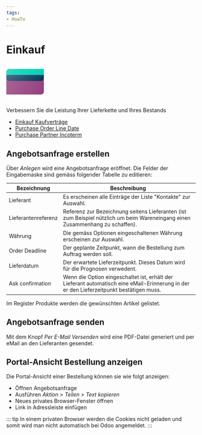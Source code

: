 ```yaml
---
tags:
- HowTo
---
```

# Einkauf
![icons_odoo_purchase](assets/icons_odoo_purchase.png)

Verbessern Sie die Leistung Ihrer Lieferkette und Ihres Bestands

* [Einkauf Kaufverträge](Einkauf-Kaufverträge.md)
* [Purchase Order Line Date](Purchase-Order-Line-Date.md)
* [Purchase Partner Incoterm](Purchase-Partner-Incoterm.md)

## Angebotsanfrage erstellen

Über *Anlegen* wird eine Angebotsanfrage eröffnet. Die Felder der Eingabemaske sind gemäss folgender Tabelle zu editieren:

| Bezeichnung         | Beschreibung                                                                                                                             |
| ------------------- | ---------------------------------------------------------------------------------------------------------------------------------------- |
| Lieferant           | Es erscheinen alle Einträge der Liste "Kontakte" zur Auswahl.                                                                            |
| Lieferantenreferenz | Referenz zur Bezeichnung seitens Lieferanten (ist zum Beispiel nützlich um beim Wareneingang einen Zusammenhang zu schaffen).            |
| Währung             | Die gemäss Optionen eingeschaltenen Währung erscheinen zur Auswahl.                                                                      |
| Order Deadline      | Der geplante Zeitpunkt, wann die Bestellung zum Auftrag werden soll.                                                                     |
| Lieferdatum         | Der erwartete Lieferzeitpunkt. Dieses Datum wird für die Prognosen verwedent.                                                            |
| Ask confirmation    | Wenn die Option eingeschaltet ist, erhält der Lieferant automatisch eine eMail-Erinnerung in der er den Lieferzeitpunkt bestätigen muss. |

Im Register Produkte werden die gewünschten Artikel gelistet. 

## Angebotsanfrage senden

Mit dem Knopf *Per E-Mail Versenden* wird eine PDF-Datei generiert und per eMail an den Lieferanten gesendet.

## Portal-Ansicht Bestellung anzeigen

Die Portal-Ansicht einer Bestellung können sie wie folgt anzeigen:
* Öffnen Angebotsanfrage
* Ausführen *Aktion > Teilen > Text kopieren*
* Neues privates Browser-Fenster öffnen
* Link in Adressleiste einfügen

::: tip
In einem privaten Browser werden die Cookies nicht geladen und somit wird man nicht automatisch bei Odoo angemeldet.
:::